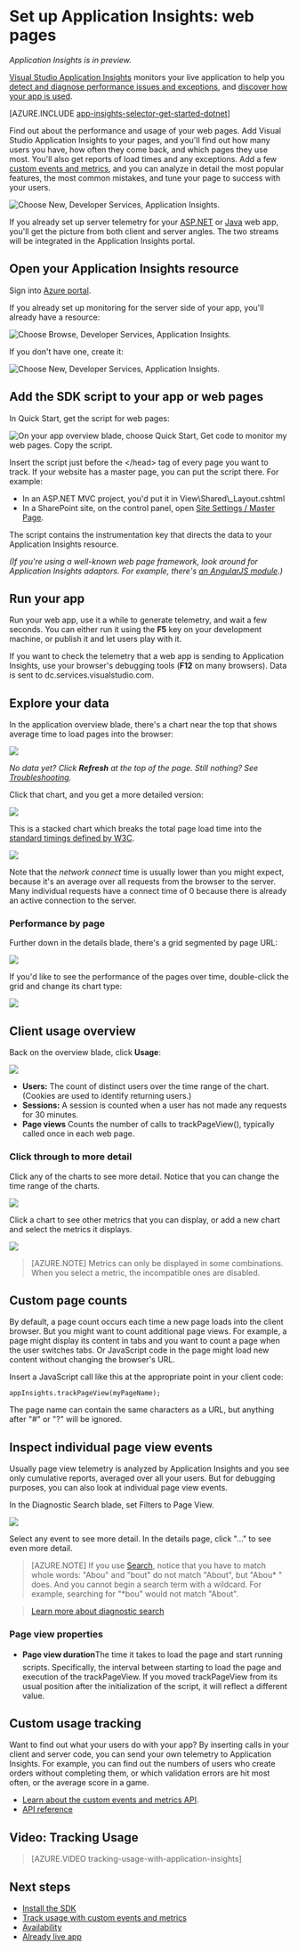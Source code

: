 <properties 
	pageTitle="Dependency Tracking in Application Insights" 
	description="Analyze usage, availability and performance of your on-premises or Microsoft Azure web application with Application Insights." 
	services="application-insights" 
    documentationCenter=".net"
	authors="alancameronwills" 
	manager="douge"/>

<tags 
	ms.service="application-insights" 
	ms.workload="tbd" 
	ms.tgt_pltfrm="ibiza" 
	ms.devlang="na" 
	ms.topic="article" 
	ms.date="10/08/2015" 
	ms.author="awills"/>


# Set up Application Insights: web pages

*Application Insights is in preview.*


[Visual Studio Application Insights](http://azure.microsoft.com/services/application-insights) monitors your live application to help you [detect and diagnose performance issues and exceptions][detect], and [discover how your app is used][knowUsers]. 


<a name="selector1"></a>

[AZURE.INCLUDE [app-insights-selector-get-started-dotnet](../../includes/app-insights-selector-get-started-dotnet.md)]


Find out about the performance and usage of your web pages. Add Visual Studio Application Insights to your pages, and you'll find out how many users you have, how often they come back, and which pages they use most. You'll also get reports of load times and any exceptions. Add a few [custom events and metrics][api], and you can analyze in detail the most popular features, the most common mistakes, and tune your page to success with your users.

![Choose New, Developer Services, Application Insights.](./media/app-insights-asp-net-client/16-page-views.png)

If you already set up server telemetry for your [ASP.NET](app-insights-asp-net.md) or [Java](app-insights-java-get-started.md) web app, you'll get the picture from both client and server angles. The two streams will be integrated in the Application Insights portal.

## Open your Application Insights resource

Sign into [Azure portal](http://portal.azure.com).

If you already set up monitoring for the server side of your app, you'll already have a resource:

![Choose Browse, Developer Services, Application Insights.](./media/app-insights-asp-net-client/01-find.png)

If you don't have one, create it:

![Choose New, Developer Services, Application Insights.](./media/app-insights-asp-net-client/01-create.png)


## Add the SDK script to your app or web pages

In Quick Start, get the script for web pages:

![On your app overview blade, choose Quick Start, Get code to monitor my web pages. Copy the script.](./media/app-insights-asp-net-client/02-monitor-web-page.png)

Insert the script just before the &lt;/head&gt; tag of every page you want to track. If your website has a master page, you can put the script there. For example:

* In an ASP.NET MVC project, you'd put it in View\Shared\\_Layout.cshtml
* In a SharePoint site, on the control panel, open [Site Settings / Master Page](app-insights-sharepoint.md).

The script contains the instrumentation key that directs the data to your Application Insights resource.

*(If you're using a well-known web page framework, look around for Application Insights adaptors. For example, there's [an AngularJS module](http://ngmodules.org/modules/angular-appinsights).)*


## <a name="run"></a>Run your app

Run your web app, use it a while to generate telemetry, and wait a few seconds. You can either run it using the  **F5** key on your development machine, or publish it and let users play with it.

If you want to check the telemetry that a web app is sending to Application Insights, use your browser's debugging tools (**F12** on many browsers). Data is sent to dc.services.visualstudio.com.

## Explore your data

In the application overview blade, there's a chart near the top that shows average time to load pages into the browser:


![](./media/app-insights-asp-net-client/05-browser-page-load.png)


*No data yet? Click **Refresh** at the top of the page. Still nothing? See [Troubleshooting][qna].*

Click that chart, and you get a more detailed version:

![](./media/app-insights-asp-net-client/07-client-perf.png)

This is a stacked chart which breaks the total page load time into the [standard timings defined by W3C](http://www.w3.org/TR/navigation-timing/#processing-model).

![](./media/app-insights-asp-net-client/08-client-split.png)

Note that the *network connect* time is usually lower than you might expect, because it's an average over all requests from the browser to the server. Many individual requests have a connect time of 0 because there is already an active connection to the server.


### Performance by page

Further down in the details blade, there's a grid segmented by page URL:


![](./media/app-insights-asp-net-client/09-page-perf.png)

If you'd like to see the performance of the pages over time, double-click the grid and change its chart type:

![](./media/app-insights-asp-net-client/10-page-perf-area.png)

## Client usage overview

Back on the overview blade, click **Usage**:

![](./media/app-insights-asp-net-client/14-usage.png)

* **Users:** The count of distinct users over the time range of the chart. (Cookies are used to identify returning users.)
* **Sessions:** A session is counted when a user has not made any requests for 30 minutes.
* **Page views** Counts the number of calls to trackPageView(), typically called once in each web page.


### Click through to more detail

Click any of the charts to see more detail. Notice that you can change the time range of the charts.

![](./media/app-insights-asp-net-client/appinsights-49usage.png)


Click a chart to see other metrics that you can display, or add a new chart and select the metrics it displays.

![](./media/app-insights-asp-net-client/appinsights-63usermetrics.png)

> [AZURE.NOTE] Metrics can only be displayed in some combinations. When you select a metric, the incompatible ones are disabled.



## Custom page counts

By default, a page count occurs each time a new page loads into the client browser.  But you might want to count additional page views. For example, a page might display its content in tabs and you want to count a page when the user switches tabs. Or JavaScript code in the page might load new content without changing the browser's URL.

Insert a JavaScript call like this at the appropriate point in your client code:

    appInsights.trackPageView(myPageName);

The page name can contain the same characters as a URL, but anything after "#" or "?" will be ignored.


## Inspect individual page view events

Usually page view telemetry is analyzed by Application Insights and you see only cumulative reports, averaged over all your users. But for debugging purposes, you can also look at individual page view events.

In the Diagnostic Search blade, set Filters to Page View.

![](./media/app-insights-asp-net-client/12-search-pages.png)

Select any event to see more detail. In the details page, click "..." to see even more detail.

> [AZURE.NOTE] If you use [Search][diagnostic], notice that you have to match whole words: "Abou" and "bout" do not match "About", but "Abou* " does. And you cannot begin a search term with a wildcard. For example, searching for "*bou" would not match "About".

> [Learn more about diagnostic search][diagnostic]

### Page view properties

* **Page view duration**&#151;The time it takes to load the page and start running scripts. Specifically, the interval between starting to load the page and execution of the trackPageView. If you moved trackPageView from its usual position after the initialization of the script, it will reflect a different value.

## Custom usage tracking

Want to find out what your users do with your app? By inserting calls in your client and server code, you can send your own telemetry to Application Insights. For example, you can find out the numbers of users who create orders without completing them, or which validation errors are hit most often, or the average score in a game.

* [Learn about the custom events and metrics API][api].
* [API reference](https://github.com/Microsoft/ApplicationInsights-JS/blob/master/API-reference.md)




## <a name="video"></a> Video: Tracking Usage

> [AZURE.VIDEO tracking-usage-with-application-insights]

## <a name="next"></a> Next steps

- [Install the SDK](../article/application-insights/app-insights-asp-net.md#selector1)
- [Track usage with custom events and metrics][api]
- [Availability](../article/application-insights/app-insights-monitor-web-app-availability.md#selector1)
- [Already live app](../article/application-insights/app-insights-monitor-performance-live-website-now.md)

<!--Link references-->

[api]: app-insights-api-custom-events-metrics.md
[apikey]: app-insights-api-custom-events-metrics.md#ikey
[availability]: app-insights-monitor-web-app-availability.md
[azure]: ../insights-perf-analytics.md
[client]: app-insights-asp-net-client.md
[detect]: app-insights-detect-triage-diagnose.md
[diagnostic]: app-insights-diagnostic-search.md
[knowUsers]: app-insights-overview-usage.md
[metrics]: app-insights-metrics-explorer.md
[netlogs]: app-insights-asp-net-trace-logs.md
[perf]: app-insights-web-monitor-performance.md
[portal]: http://portal.azure.com/
[qna]: app-insights-troubleshoot-faq.md
[redfield]: app-insights-monitor-performance-live-website-now.md
[roles]: app-insights-resources-roles-access-control.md
[start]: app-insights-get-started.md


 